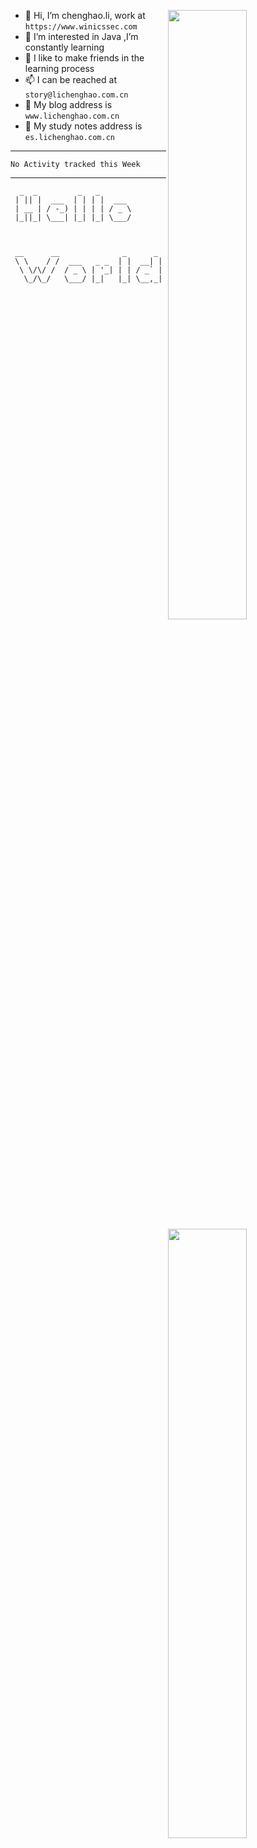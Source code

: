 [<img align="right" width="50%" src="https://github-readme-stats.vercel.app/api?username=lichlaughing&show_icons=true">](https://metrics.lecoq.io/ouuan?template=classic)
- 👋 Hi, I’m chenghao.li, work at `https://www.winicssec.com`
- 👀 I’m interested in Java ,I’m constantly learning
- 💞️ I like to make friends in the learning process
- 📫 I can be reached at `story@lichenghao.com.cn`
- 🔗 My blog address is `www.lichenghao.com.cn`
- 📖 My study notes address is `es.lichenghao.com.cn`

------
<!--START_SECTION:waka-->
```text
No Activity tracked this Week
```
<!--END_SECTION:waka-->

------

[<img align="right" width="50%" src="https://www.clustrmaps.com/map_v2.png?cl=ffffff&w=300&t=tt&d=o2HGaalky8OiHBxnoPq9wPYTNv7qpo8ua9FG06sBqt4&co=2d78ad&ct=ffffff">](https://metrics.lecoq.io/ouuan?template=classic)

```
  _  _         _   _         
 | || |  ___  | | | |  ___   
 | __ | / -_) | | | | / _ \  
 |_||_| \___| |_| |_| \___/  
                             
                             
```

```
 __      __              _      _ 
 \ \    / /  ___   _ _  | |  __| |
  \ \/\/ /  / _ \ | '_| | | / _` |
   \_/\_/   \___/ |_|   |_| \__,_|
                                  
```

